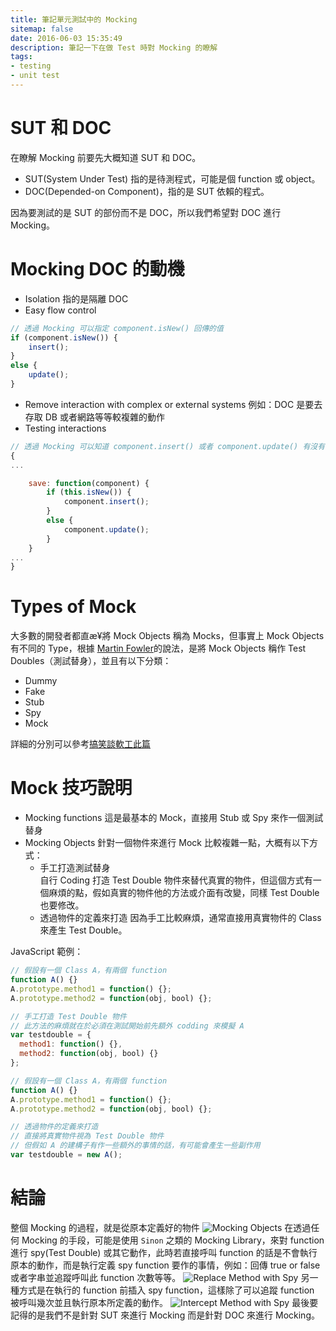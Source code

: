 ```yaml
---
title: 筆記單元測試中的 Mocking
sitemap: false
date: 2016-06-03 15:35:49
description: 筆記一下在做 Test 時對 Mocking 的瞭解
tags:
- testing
- unit test
---
```

# SUT 和 DOC
在瞭解 Mocking 前要先大概知道 SUT 和 DOC。
- SUT(System Under Test) 指的是待測程式，可能是個 function 或 object。
- DOC(Depended-on Component)，指的是 SUT 依賴的程式。

因為要測試的是 SUT 的部份而不是 DOC，所以我們希望對 DOC 進行 Mocking。

# Mocking DOC 的動機
- Isolation
指的是隔離 DOC
- Easy flow control
```javascript
// 透過 Mocking 可以指定 component.isNew() 回傳的值
if (component.isNew()) {
    insert();
}
else {
    update();
}
```
- Remove interaction with complex or external systems
例如：DOC 是要去存取 DB 或者網路等等較複雜的動作
- Testing interactions
```javascript
// 透過 Mocking 可以知道 component.insert() 或者 component.update() 有沒有被呼叫
{
...

    save: function(component) {
        if (this.isNew()) {
            component.insert();
        }
        else {
            component.update();
        }
    }
...
}
```

# Types of Mock
大多數的開發者都直æ¥將 Mock Objects 稱為 Mocks，但事實上 Mock Objects 有不同的 Type，根據 [Martin Fowler](http://www.martinfowler.com/bliki/TestDouble.html)的說法，是將 Mock Objects 稱作 Test Doubles（測試替身），並且有以下分類：
- Dummy
- Fake
- Stub
- Spy
- Mock

詳細的分別可以參考[搞笑談軟工此篇](http://teddy-chen-tw.blogspot.tw/2014/09/test-double2.html)

# Mock 技巧說明
- Mocking functions
這是最基本的 Mock，直接用 Stub 或 Spy 來作一個測試替身
- Mocking Objects
針對一個物件來進行 Mock 比較複雜一點，大概有以下方式：
    - 手工打造測試替身  
    自行 Coding 打造 Test Double  物件來替代真實的物件，但這個方式有一個麻煩的點，假如真實的物件他的方法或介面有改變，同樣 Test Double 也要修改。
    - 透過物件的定義來打造
    因為手工比較麻煩，通常直接用真實物件的 Class 來產生 Test Double。

JavaScript 範例：  

```javascript
// 假設有一個 Class A，有兩個 function
function A() {}
A.prototype.method1 = function() {};
A.prototype.method2 = function(obj, bool) {};

// 手工打造 Test Double 物件
// 此方法的麻煩就在於必須在測試開始前先額外 codding 來模擬 A
var testdouble = {
  method1: function() {},
  method2: function(obj, bool) {}
};
```

```javascript
// 假設有一個 Class A，有兩個 function
function A() {}
A.prototype.method1 = function() {};
A.prototype.method2 = function(obj, bool) {};

// 透過物件的定義來打造
// 直接將真實物件視為 Test Double 物件
// 但假如 A 的建構子有作一些額外的事情的話，有可能會產生一些副作用
var testdouble = new A();
```

# 結論
整個 Mocking 的過程，就是從原本定義好的物件
![Mocking Objects](/images/mocking-objects.png)
在透過任何 Mocking 的手段，可能是使用 `Sinon` 之類的 Mocking Library，來對 function 進行  spy(Test Double) 或其它動作，此時若直接呼叫 function 的話是不會執行原本的動作，而是執行定義 spy function 要作的事情，例如：回傳 true or false 或者字串並追蹤呼叫此 function 次數等等。
![Replace Method with Spy](/images/replace-method-with-spy.png)
另一種方式是在執行的 function 前插入 spy function，這樣除了可以追蹤 function 被呼叫幾次並且執行原本所定義的動作。
![Intercept Method with Spy](/images/intercept-method-with-spy.png)
最後要記得的是我們不是針對 SUT 來進行 Mocking 而是針對 DOC 來進行 Mocking。

